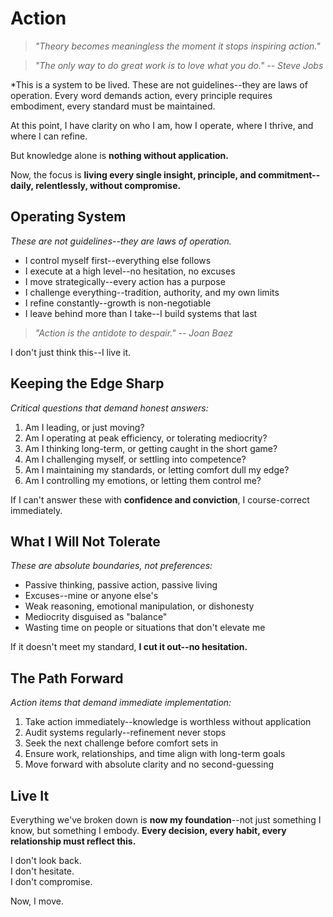 # Action

> *"Theory becomes meaningless the moment it stops inspiring action."*

> *"The only way to do great work is to love what you do." -- Steve Jobs*

*This is a system to be lived. These are not guidelines--they are laws of operation. Every word demands action, every principle requires embodiment, every standard must be maintained. 

At this point, I have clarity on who I am, how I operate, where I thrive, and where I can refine.

But knowledge alone is **nothing without application.**

Now, the focus is **living every single insight, principle, and commitment--daily, relentlessly, without compromise.**

## Operating System

*These are not guidelines--they are laws of operation.*

- I control myself first--everything else follows
- I execute at a high level--no hesitation, no excuses
- I move strategically--every action has a purpose
- I challenge everything--tradition, authority, and my own limits
- I refine constantly--growth is non-negotiable
- I leave behind more than I take--I build systems that last

> *"Action is the antidote to despair." -- Joan Baez*

I don't just think this--I live it.

## Keeping the Edge Sharp

*Critical questions that demand honest answers:*

1. Am I leading, or just moving?
2. Am I operating at peak efficiency, or tolerating mediocrity?
3. Am I thinking long-term, or getting caught in the short game?
4. Am I challenging myself, or settling into competence?
5. Am I maintaining my standards, or letting comfort dull my edge?
6. Am I controlling my emotions, or letting them control me?

If I can't answer these with **confidence and conviction**, I course-correct immediately.

## What I Will Not Tolerate

*These are absolute boundaries, not preferences:*

- Passive thinking, passive action, passive living
- Excuses--mine or anyone else's
- Weak reasoning, emotional manipulation, or dishonesty
- Mediocrity disguised as "balance"
- Wasting time on people or situations that don't elevate me

If it doesn't meet my standard, **I cut it out--no hesitation.**

## The Path Forward

*Action items that demand immediate implementation:*

1. Take action immediately--knowledge is worthless without application
2. Audit systems regularly--refinement never stops
3. Seek the next challenge before comfort sets in
4. Ensure work, relationships, and time align with long-term goals
5. Move forward with absolute clarity and no second-guessing

## Live It

Everything we've broken down is **now my foundation**--not just something I know, but something I embody. **Every decision, every habit, every relationship must reflect this.**

I don't look back.  
I don't hesitate.  
I don't compromise.  

Now, I move.
